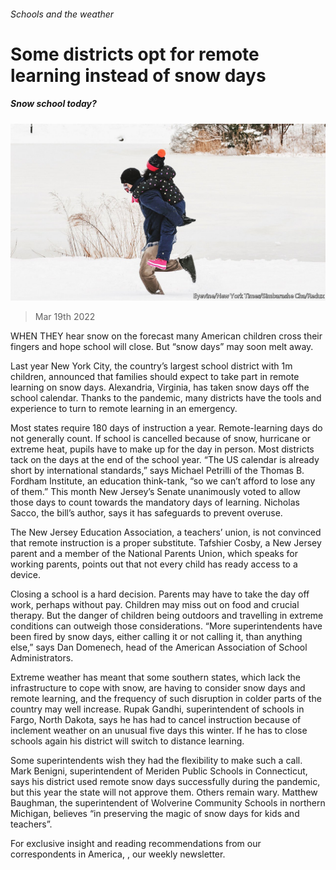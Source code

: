 ###### Schools and the weather

# Some districts opt for remote learning instead of snow days 

##### Snow school today? 

![image](images/20220319_USP004_0.jpg) 

> Mar 19th 2022 

WHEN THEY hear snow on the forecast many American children cross their fingers and hope school will close. But “snow days” may soon melt away.

Last year New York City, the country’s largest school district with 1m children, announced that families should expect to take part in remote learning on snow days. Alexandria, Virginia, has taken snow days off the school calendar. Thanks to the pandemic, many districts have the tools and experience to turn to remote learning in an emergency.


Most states require 180 days of instruction a year. Remote-learning days do not generally count. If school is cancelled because of snow, hurricane or extreme heat, pupils have to make up for the day in person. Most districts tack on the days at the end of the school year. “The US calendar is already short by international standards,” says Michael Petrilli of the Thomas B. Fordham Institute, an education think-tank, “so we can’t afford to lose any of them.” This month New Jersey’s Senate unanimously voted to allow those days to count towards the mandatory days of learning. Nicholas Sacco, the bill’s author, says it has safeguards to prevent overuse.

The New Jersey Education Association, a teachers’ union, is not convinced that remote instruction is a proper substitute. Tafshier Cosby, a New Jersey parent and a member of the National Parents Union, which speaks for working parents, points out that not every child has ready access to a device.

Closing a school is a hard decision. Parents may have to take the day off work, perhaps without pay. Children may miss out on food and crucial therapy. But the danger of children being outdoors and travelling in extreme conditions can outweigh those considerations. “More superintendents have been fired by snow days, either calling it or not calling it, than anything else,” says Dan Domenech, head of the American Association of School Administrators.

Extreme weather has meant that some southern states, which lack the infrastructure to cope with snow, are having to consider snow days and remote learning, and the frequency of such disruption in colder parts of the country may well increase. Rupak Gandhi, superintendent of schools in Fargo, North Dakota, says he has had to cancel instruction because of inclement weather on an unusual five days this winter. If he has to close schools again his district will switch to distance learning.

Some superintendents wish they had the flexibility to make such a call. Mark Benigni, superintendent of Meriden Public Schools in Connecticut, says his district used remote snow days successfully during the pandemic, but this year the state will not approve them. Others remain wary. Matthew Baughman, the superintendent of Wolverine Community Schools in northern Michigan, believes “in preserving the magic of snow days for kids and teachers”.

For exclusive insight and reading recommendations from our correspondents in America, , our weekly newsletter.

